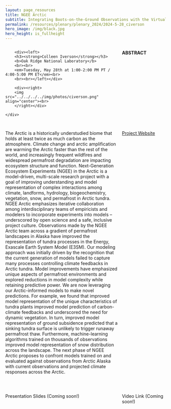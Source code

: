 ```yaml
---
layout: page_resources
title: NGEE Arctic 
subtitle: Integrating Boots-on-the-Ground Observations with the Virtual World of Models to Answer Big Science Questions Across the Arctic.
permalink: /resources/plenary/plenary_2024/2024-5-28_civerson
hero_image: /img/black.jpg
hero_height: is_fullheight
---
```

<style>
    .wrapper {
        display:grid;
        grid-template-columns: 70% 30%;
        grid-gap: 1em;
        text-align:left;
        vertical-align:middle;
    }
    .wrapper > div{
        padding: 1em;
    }
    .wrapper > div:nth-child(odd){
    }
    /* Add this CSS rule to set the height of the image */
    .wrapper img {
        height: 200px; /* Adjust the height value as needed */
    }
</style>

<body>
    <div class = "wrapper">

    	<div><left>
        <h3><strong>Colleen Iverson</strong></h3>
        <b>Oak Ridge National Laboratory</b>
        <br><br>
        <em>Tuesday, May 28th at 1:00-2:00 PM PT / 4:00-5:00 PM ET</em><br>
        <br><br></left></div>

        <div><right>
        <img src="../../../../img/photos/civerson.png" align="center"><br>
        </right></div>

    </div>
</body>

**ABSTRACT**

The Arctic is a historically understudied biome that holds at least twice as much carbon as the atmosphere. Climate change and arctic amplification are warming the Arctic faster than the rest of the world, and increasingly frequent wildfires and widespread permafrost degradation are impacting ecosystem structure and function. Next-Generation Ecosystem Experiments (NGEE) in the Arctic is a model-driven, multi-scale research project with a goal of improving understanding and model representation of complex interactions among climate, landforms, hydrology, biogeochemistry, vegetation, snow, and permafrost in Arctic tundra. NGEE Arctic emphasizes iterative collaboration among interdisciplinary teams of empiricists and modelers to incorporate experiments into models – underscored by open science and a safe, inclusive project culture.
Observations made by the NGEE Arctic team across a gradient of permafrost landscapes in Alaska have improved the representation of tundra processes in the Energy, Exascale Earth System Model (E3SM). Our modeling approach was initially driven by the recognition that the current generation of models failed to capture many processes controlling climate feedbacks in Arctic tundra. Model improvements have emphasized unique aspects of permafrost environments and explored reductions in model complexity while retaining predictive power. We are now leveraging our Arctic-informed models to make novel predictions. For example, we found that improved model representation of the unique characteristics of tundra plants improved model prediction of carbon-climate feedbacks and underscored the need for dynamic vegetation. In turn, improved model representation of ground subsidence predicted that a sinking tundra surface is unlikely to trigger runaway permafrost thaw. Furthermore, machine-learning algorithms trained on thousands of observations improved model representation of snow distribution across the landscape. The next phase of NGEE Arctic proposes to confront models trained on and evaluated against observations from Arctic Alaska with current observations and projected climate responses across the Arctic.
<br><br>

[Project Website](https://ngee-arctic.ornl.gov/)

Presentation Slides (Coming soon!)

Video Link (Coming soon!)
